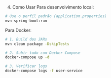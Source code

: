 4. Como Usar
Para desenvolvimento local:
```bash
# Use o perfil padrão (application.properties)
mvn spring-boot:run
```
Para Docker:
```bash
# 1. Build dos JARs
mvn clean package -DskipTests
```
```bash
# 2. Subir tudo com Docker Compose
docker-compose up -d
```
```bash
# 3. Verificar logs
docker-compose logs -f user-service
```
